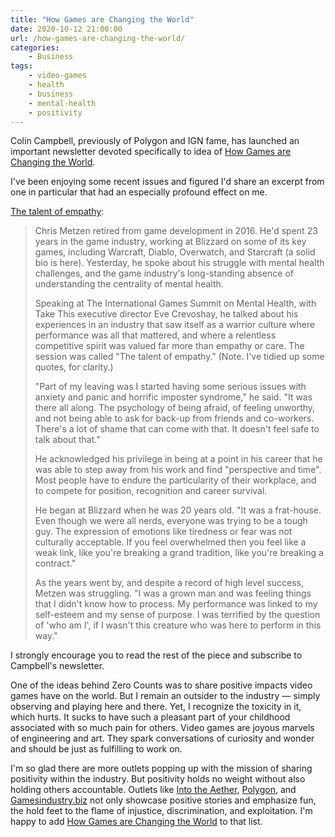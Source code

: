 ```yaml
---
title: "How Games are Changing the World"
date: 2020-10-12 21:00:00
url: /how-games-are-changing-the-world/
categories:
    - Business
tags:
    - video-games
    - health
    - business
    - mental-health
    - positivity
---
```


Colin Campbell, previously of Polygon and IGN fame, has launched an important newsletter devoted specifically to idea of [How Games are Changing the World](https://howgameschangetheworld.com/).

I've been enjoying some recent issues and figured I'd share an excerpt from one in particular that had an especially profound effect on me.

[The talent of empathy](https://mailchi.mp/157b09f686c5/the-talent-of-empathy?e=33b3de13ba):

> Chris Metzen retired from game development in 2016. He'd spent 23 years in the game industry, working at Blizzard on some of its key games, including Warcraft, Diablo, Overwatch, and Starcraft (a solid bio is here). Yesterday, he spoke about his struggle with mental health challenges, and the game industry's long-standing absence of understanding the centrality of mental health. 
> 
> Speaking at The International Games Summit on Mental Health, with Take This executive director Eve Crevoshay, he talked about his experiences in an industry that saw itself as a warrior culture where performance was all that mattered, and where a relentless competitive spirit was valued far more than empathy or care. The session was called "The talent of empathy." (Note. I've tidied up some quotes, for clarity.)
> 
> "Part of my leaving was I started having some serious issues with anxiety and panic and horrific imposter syndrome," he said. "It was there all along. The psychology of being afraid, of feeling unworthy, and not being able to ask for back-up from friends and co-workers. There's a lot of shame that can come with that. It doesn't feel safe to talk about that."
> 
> He acknowledged his privilege in being at a point in his career that he was able to step away from his work and find "perspective and time". Most people have to endure the particularity of their workplace, and to compete for position, recognition and career survival. 
> 
> He began at Blizzard when he was 20 years old. "It was a frat-house. Even though we were all nerds, everyone was trying to be a tough guy. The expression of emotions like tiredness or fear was not culturally acceptable. If you feel overwhelmed then you feel like a weak link, like you're breaking a grand tradition, like you're breaking a contract."
> 
> As the years went by, and despite a record of high level success, Metzen was struggling. "I was a grown man and was feeling things that I didn't know how to process. My performance was linked to my self-esteem and my sense of purpose. I was terrified by the question of 'who am I', if I wasn't this creature who was here to perform in this way."

I strongly encourage you to read the rest of the piece and subscribe to Campbell's newsletter.

One of the ideas behind Zero Counts was to share positive impacts video games have on the world. But I remain an outsider to the industry — simply observing and playing here and there. Yet, I recognize the toxicity in it, which hurts. It sucks to have such a pleasant part of your childhood associated with so much pain for others. Video games are joyous marvels of engineering and art. They spark conversations of curiosity and wonder and should be just as fulfilling to work on.

I'm so glad there are more outlets popping up with the mission of sharing positivity within the industry. But positivity holds no weight without also holding others accountable. Outlets like [Into the Aether](https://intothecast.online), [Polygon](https://www.polygon.com), and [Gamesindustry.biz](https://www.gamesindustry.biz) not only showcase positive stories and emphasize fun, the hold feet to the flame of injustice, discrimination, and exploitation. I'm happy to add [How Games are Changing the World](https://howgameschangetheworld.com/) to that list.